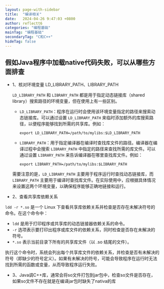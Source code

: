 ```yaml
---
layout: page-with-sidebar
title:  "编译相关"
date:   2024-04-26 9:47:03 +0800
author: reflectt6
categories: "编程基础"
mainTag: "编程基础"
secondaryTag: "C和C++"
hideTag: false
---
```


## 假如Java程序中加载native代码失败，可以从哪些方面排查

- 1、核对环境变量 LD_LIBRARY_PATH、LIBRARY_PATH

  `LD_LIBRARY_PATH` 和 `LIBRARY_PATH` 都是用于指定动态链接库（shared library）搜索路径的环境变量，但在使用上有一些区别。

  - `LD_LIBRARY_PATH`：程序在运行时会使用该环境变量指定的路径来搜索动态链接库。可以通过设置 `LD_LIBRARY_PATH` 来临时添加额外的库搜索路径，以便程序能够找到所需的共享库。例如：

    ```shell
    export LD_LIBRARY_PATH=/path/to/mylibs:$LD_LIBRARY_PATH
    ```

  - `LIBRARY_PATH`：用于指定编译器在编译时查找库文件的路径。编译器在编译过程中会搜索 `LIBRARY_PATH` 中指定的路径来查找所需的库文件。可以通过设置 `LIBRARY_PATH` 来告诉编译器在哪里查找库文件。例如：

    ```shell
    export LIBRARY_PATH=/path/to/mylibs:$LIBRARY_PATH
    ```

  需要注意的是，`LD_LIBRARY_PATH` 主要用于程序运行时查找动态链接库，而 `LIBRARY_PATH` 主要用于编译时查找库文件。在实际使用中，应根据具体情况来设置这两个环境变量，以确保程序能够正确地链接和运行。

- 2、查看共享库依赖关系

`ldd -r *.so` 是一个 Linux 下查看共享库依赖关系并检查是否存在未解决符号的命令。在这个命令中：

- `ldd` 是用于打印程序或共享库的动态链接器依赖关系的命令。
- `-r` 选项表示要打印出程序或库文件的依赖关系，同时检查是否存在未解决的符号。
- `*.so` 表示当前目录下所有的共享库文件（以 .so 结尾的文件）。

执行这个命令时，系统会列出每个共享库文件的依赖关系，并检查是否有未解决的符号（即缺少的符号定义）。如果有未解决的符号，可能会导致程序在运行时无法找到所需的函数或变量，从而导致程序运行失败。

- 3、Java调C++库，通常会将so文件打包到jar包中，检查so文件是否存在，如果so文件不存在就是在编译jar包时缺失了nativa的库







